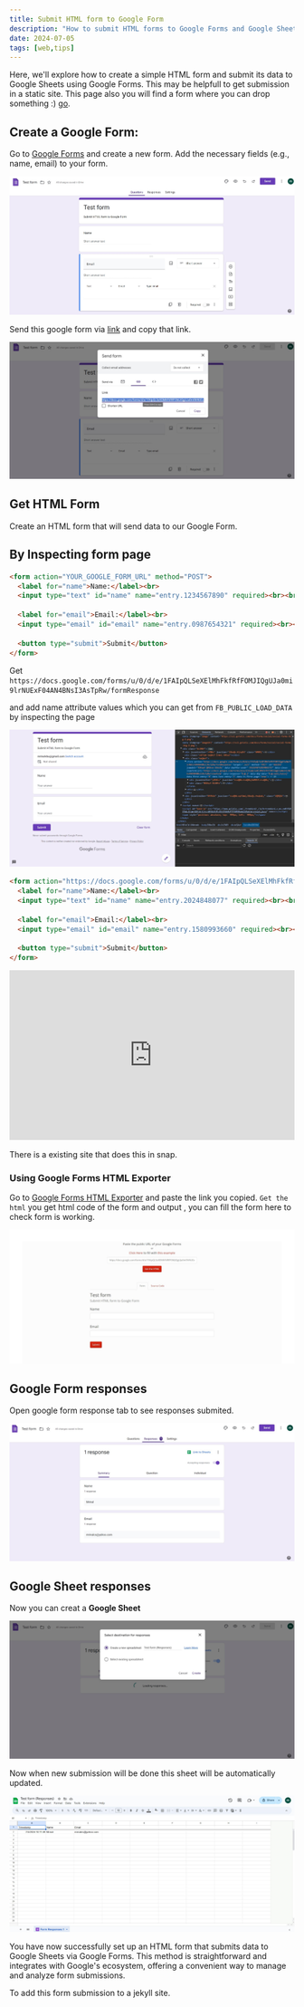 ```yaml
---
title: Submit HTML form to Google Form
description: "How to submit HTML forms to Google Forms and Google Sheets"
date: 2024-07-05  
tags: [web,tips]
---
```


Here, we'll explore how to create a simple HTML form and submit its data to Google Sheets using Google Forms. This may be helpfull to get submission in a static site. This page also you will find a form where you can drop something :) [go](#formContainer).

 

## Create a Google Form:

Go to [Google Forms](https://docs.google.com/forms) and create a new form.
Add the necessary fields (e.g., name, email) to your form.

![Google for test form creat](Annotation%202024-07-05%20100625.jpg)

Send this google form via [link](https://docs.google.com/forms/d/e/1FAIpQLSeXElMhFkfRfFOMJIQgUJa0mi9lrNUExF04AN4BNsI3AsTpRw/viewform?usp=sf_link) and copy that link.

![Google form share link page](Annotation%202024-07-05%20100806.jpg)


## Get HTML Form

Create an HTML  form that will send data to our Google Form.

## By Inspecting form page

```html
<form action="YOUR_GOOGLE_FORM_URL" method="POST">
  <label for="name">Name:</label><br>
  <input type="text" id="name" name="entry.1234567890" required><br><br>
  
  <label for="email">Email:</label><br>
  <input type="email" id="email" name="entry.0987654321" required><br><br>
   
  <button type="submit">Submit</button>
</form>
```

Get  `https://docs.google.com/forms/u/0/d/e/1FAIpQLSeXElMhFkfRfFOMJIQgUJa0mi9lrNUExF04AN4BNsI3AsTpRw/formResponse` 

and add name attribute values which you can get from  `FB_PUBLIC_LOAD_DATA` by inspecting the page

![get response url rfom inspecting the page](Annotation%202024-07-05%20104401.jpg)

```html
<form action="https://docs.google.com/forms/u/0/d/e/1FAIpQLSeXElMhFkfRfFOMJIQgUJa0mi9lrNUExF04AN4BNsI3AsTpRw/formResponse" method="POST">
  <label for="name">Name:</label><br>
  <input type="text" id="name" name="entry.2024848077" required><br><br>
  
  <label for="email">Email:</label><br>
  <input type="email" id="email" name="entry.1580993660" required><br><br>
   
  <button type="submit">Submit</button>
</form>
```

<iframe height="300" style="width: 100%;" scrolling="no" title="Untitled" src="https://codepen.io/mrinalcs/embed/bGPbYJb?default-tab=html%2Cresult&editable=true" frameborder="no" loading="lazy" allowtransparency="true" allowfullscreen="true">
  See the Pen <a href="https://codepen.io/mrinalcs/pen/bGPbYJb">
  Untitled</a> by Mrinal (<a href="https://codepen.io/mrinalcs">@mrinalcs</a>)
  on <a href="https://codepen.io">CodePen</a>.
</iframe>

There is a existing site that does this in snap. 


### Using Google Forms HTML Exporter

Go to [Google Forms HTML Exporter](https://stefano.brilli.me/google-forms-html-exporter/) and paste the link you copied. `Get the html` you get html code of the form and output , you can fill the form here to check form is working.

![snap from Google Forms HTML Exporter get the html](Annotation%202024-07-05%20101122.jpg)

## Google Form responses

Open google form response tab to see responses submited.

![Google form responses page](Annotation%202024-07-05%20101305.jpg)

## Google Sheet responses


Now you can creat a **Google Sheet** 
 
![google sheet creat from google form](Annotation%202024-07-05%20101803.jpg)

Now when new submission will be done this sheet will be automatically updated.

![google sheet of responses](Annotation%202024-07-05%20103354.jpg)
 

You have now successfully set up an HTML form that submits data to Google Sheets via Google Forms. This method is straightforward and integrates  with Google's ecosystem, offering a convenient way to manage and analyze form submissions. 


To add this form submission to a jekyll site.